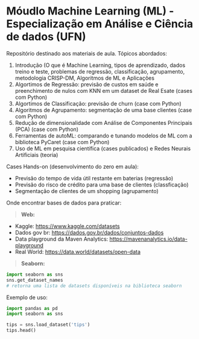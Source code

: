 # Móudlo Machine Learning (ML) - Especialização em Análise e Ciência de dados (UFN)

Repositório destinado aos materiais de aula. Tópicos abordados:

1. Introdução (O que é Machine Learning, tipos de aprendizado, dados treino e teste, problemas de regressão, classificação, agrupamento, metodologia CRISP-DM, Algoritmos de ML e Aplicações
2. Algortimos de Regressão: previsão de custos em saúde e preenchimento de nulos com KNN em um dataset de Real Esate (cases com Python)
3. Algortimos de Classificação: previsão de churn (case com Python)
4. Algoritmos de Agrupamento: segmentação de uma base clientes (case com Python)
5. Redução de dimensionalidade com Análise de Componentes Principais (PCA) (case com Python)
6. Ferramentas de autoML: comparando e tunando modelos de ML com a biblioteca PyCaret (case com Python)
7. Uso de ML em pesquisa científica (cases publicados) e Redes Neurais Artificiais (teoria)

Cases Hands-on (desenvolvimento do zero em aula):
- Previsão do tempo de vida útil restante em baterias (regressão)
- Previsão do risco de crédito para uma base de clientes (classficação)
- Segmentação de clientes de um shopping (agrupamento)

Onde encontrar bases de dados para praticar:

> **Web:**

- Kaggle: https://www.kaggle.com/datasets
- Dados gov br: https://dados.gov.br/dados/conjuntos-dados
- Data playground da Maven Analytics: https://mavenanalytics.io/data-playground
- Real World: https://data.world/datasets/open-data
  
> **Seaborn:**

```python
import seaborn as sns
sns.get_dataset_names
# retorna uma lista de datasets disponíveis na biblioteca seaborn
```

Exemplo de uso:

```python
import pandas as pd
import seaborn as sns

tips = sns.load_dataset('tips')
tips.head()
```  
